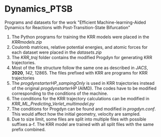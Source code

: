 # Dynamics_PTSB
Programs and datasets for the work "Efficient Machine-learning-Aided Dynamics for Reactions with Post-Transition-State Bifurcation"
1. The Python programs for training the KRR models were placed in the _KRRmodels.zip_
2. Coulomb matrices, relative potential energies, and atomic forces for each dataset were placed in the _datasets.zip_
3. The _KRR_traj_ folder contains the modified Progdyn for generating KRR trajectories.
4. Most of the file structure follow the same one as described in _JACS_, **2020**, _142_, 12865. The files prefixed with KRR are programs for KRR trajectories
5. The _progdynstarterHP_sampingOnly_ is used in KRR trajectories instead of the original _progdynstarterHP_ (AIMD). The codes have to be modified corresponding to the conditions of the machine.
6. The conditions for the KRR trajectory calculations can be modified in _KRR_ML_Predicting_Verlet_multimodel.py_
7. The conditions for Progdyn can be found and modified in _progdyn.conf_. This would affect how the initial geometry, velocity are sampled.
8. Due to size limit, some files are split into multiple files with possible suffixes a-f. The KRR model are trained with all split files with the same prefix combined.
